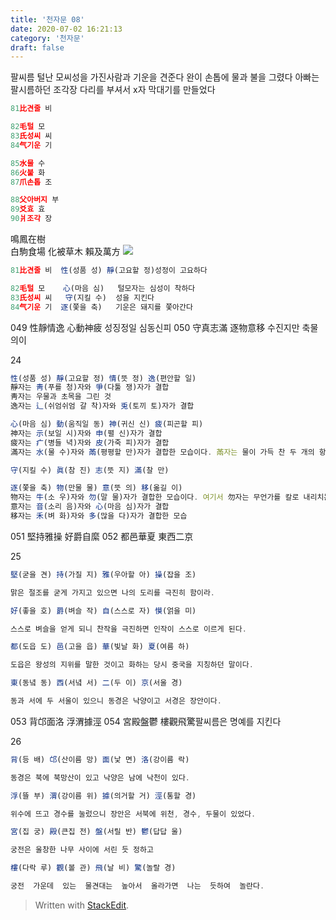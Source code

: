 ```yaml
---
title: '천자문 08'
date: 2020-07-02 16:21:13
category: '천자문'
draft: false
---
```


팔씨름
털난 모씨성을  가진사람과 기운을 견준다
완이 손톱에 물과 불을 그렸다
아빠는 팔시름하던 조각장 다리를 부셔서  x자 막대기를 만들었다
```js
81比견줄 비

82毛털 모
83氏성씨 씨
84气기운 기

85水물 수
86火불 화
87爪손톱 조

88父아버지 부
89爻효 효
90爿조각 장
```

鳴鳳在樹  
白駒食場
化被草木
賴及萬方
![](https://i.ibb.co/HG896Z8/image.png)
```js
81比견줄 비  性(성품 성) 靜(고요할 정)성정이 고요하다

82毛털 모    心(마음 심)   털모자는 심성이 착하다
83氏성씨 씨   守(지킬 수)  성을 지킨다
84气기운 기  逐(쫓을 축)   기운은 돼지를 쫓아간다
```

049 性靜情逸 心動神疲 성징정일 심동신피
050 守真志滿 逐物意移 수진지만 축물의이

24
```js
性(성품 성) 靜(고요할 정) 情(뜻 정) 逸(편안할 일)
靜자는 靑(푸를 청)자와 爭(다툴 쟁)자가 결합
靑자는 우물과 초목을 그린 것
逸자는 辶(쉬엄쉬엄 갈 착)자와 兎(토끼 토)자가 결합

心(마음 심) 動(움직일 동) 神(귀신 신) 疲(피곤할 피)
神자는 示(보일 시)자와 申(펼 신)자가 결합
疲자는 疒(병들 녁)자와 皮(가죽 피)자가 결합
滿자는 水(물 수)자와 㒼(평평할 만)자가 결합한 모습이다. 㒼자는 물이 가득 찬 두 개의 항아리를 끈으로 묶어 놓은 모습을 그린 것

守(지킬 수) 眞(참 진) 志(뜻 지) 滿(찰 만)

逐(쫓을 축) 物(만물 물) 意(뜻 의) 移(옮길 이)
物자는 牛(소 우)자와 勿(말 물)자가 결합한 모습이다. 여기서 勿자는 무언가를 칼로 내리치는 모습
意자는 音(소리 음)자와 心(마음 심)자가 결합
移자는 禾(벼 화)자와 多(많을 다)자가 결합한 모습
```
051 堅持雅操 好爵自縻 
052 都邑華夏 東西二京 

25
```js
堅(굳을 견) 持(가질 지) 雅(우아할 아) 操(잡을 조)

맑은 절조를 굳게 가지고 있으면 나의 도리를 극진히 함이라.

好(좋을 호) 爵(벼슬 작) 自(스스로 자) 慔(얽을 미)

스스로 벼슬을 얻게 되니 찬작을 극진하면 인작이 스스로 이르게 된다.

都(도읍 도) 邑(고을 읍) 華(빛날 화) 夏(여름 하)

도읍은 왕성의 지위를 말한 것이고 화하는 당시 중국을 지칭하던 말이다.

東(동녘 동) 西(서녘 서) 二(두 이) 京(서울 경)

동과 서에 두 서울이 있으니 동경은 낙양이고 서경은 장안이다.
```
 053 背邙面洛 浮渭據涇 054 宮殿盤鬱 樓觀飛驚팔씨름은 명예를 지킨다

26
```js
背(등 배) 邙(산이름 망) 面(낯 면) 洛(강이름 락)

동경은 북에 북망산이 있고 낙양은 남에 낙천이 있다.

浮(뜰 부) 渭(강이름 위) 據(의거할 거) 涇(통할 경)

위수에 뜨고 경수를 눌렀으니 장안은 서북에 위천, 경수, 두물이 있었다.

宮(집 궁) 殿(큰집 전) 盤(서릴 반) 鬱(답답 울)

궁전은 울창한 나무 사이에 서린 듯 정하고

樓(다락 루) 觀(볼 관) 飛(날 비) 驚(놀랄 경)

궁전  가운데  있는  물견대는  높아서  올라가면  나는  듯하여  놀란다.
```
> Written with [StackEdit](https://stackedit.io/).

<!--stackedit_data:
eyJoaXN0b3J5IjpbMTcwNjQzMjAyNywtNTQ3NjUyMzA3LC0zNz
QzMTEyMTksMjA0Njc0NjY5MCwtMTk2MjgxNTY1NywxODk1MTE1
ODQ5LC0xNzY2NTYzNTcwLDg1MTczODUzNiwtMTc1MTUxODM4NC
w0NTg0MTAzMTksLTg4OTQ1MzYzOCwtMzYyMTYzOTAwLC0xMDQy
NTU5OTM4LC0yNTQyOTkxODIsOTE0MzMwNjkzLDE3MTcyMTE3OD
csLTExMDkzMjU4NDcsLTE5MDA1NjUyNzQsMTgyNjI4NDgzNCw2
MDQ5MzM3NzNdfQ==
-->